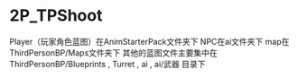 # 2P_TPShoot
Player（玩家角色蓝图）在AnimStarterPack文件夹下
NPC在ai文件夹下
map在ThirdPersonBP/Maps文件夹下
其他的蓝图文件主要集中在 ThirdPersonBP/Blueprints , Turret , ai , ai/武器  目录下